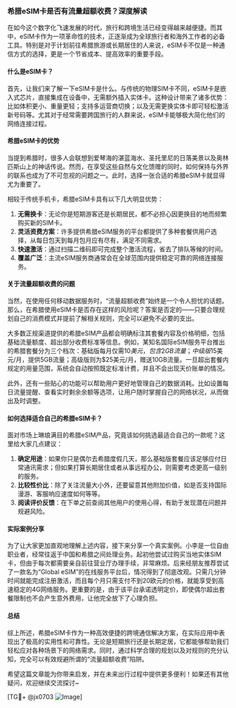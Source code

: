 ### 希腊eSIM卡是否有流量超额收费？深度解读

在如今这个数字化飞速发展的时代，旅行和跨境生活已经变得越来越便捷。而其中，eSIM卡作为一项革命性的技术，正逐渐成为全球旅行者和海外工作者的必备工具。特别是对于计划前往希腊旅游或长期居住的人来说，eSIM卡不仅是一种通信方式的选择，更是一个节省成本、提高效率的重要手段。

#### 什么是eSIM卡？

首先，让我们来了解一下eSIM卡是什么。与传统的物理SIM卡不同，eSIM卡是嵌入式芯片，直接集成在设备中，无需额外插入实体卡。这种设计带来了诸多优势：比如体积更小、重量更轻；支持多运营商切换；以及无需更换实体卡即可轻松激活新号码等。尤其对于经常需要跨国旅行的人群来说，eSIM卡能够极大简化他们的网络连接过程。

#### 希腊eSIM卡的优势

当提到希腊时，很多人会联想到爱琴海的湛蓝海水、圣托里尼的日落美景以及奥林匹斯山上的神话传说。然而，在享受这些自然与文化馈赠的同时，如何保持与外界的联系也成为了不可忽视的问题之一。此时，选择一张合适的希腊eSIM卡就显得尤为重要了。

相较于传统手机卡，希腊eSIM卡具有以下几大明显优势：

1. **无需换卡**：无论你是短期游客还是长期居民，都不必担心因更换目的地而频繁购买新的SIM卡。
2. **灵活资费方案**：许多提供希腊eSIM服务的平台都提供了多种套餐供用户选择，从每日包天到每月包月应有尽有，满足不同需求。
3. **快速激活**：通过扫描二维码即可完成整个激活流程，省去了排队等候的时间。
4. **覆盖广泛**：主流eSIM服务商通常会在全球范围内提供稳定可靠的网络连接服务。

#### 关于流量超额收费的问题

当然，在使用任何移动数据服务时，“流量超额收费”始终是一个令人担忧的话题。那么，在希腊使用eSIM卡是否存在这样的风险呢？答案是否定的——只要合理规划自己的消费模式并提前了解相关规则，完全可以避免不必要的支出。

大多数正规渠道提供的希腊eSIM产品都会明确标注其套餐内容及价格明细，包括基础流量额度、超出部分收费标准等信息。例如，某知名国际eSIM服务平台推出的希腊套餐分为三个档次：基础版每月仅需$10美元，包含2GB流量；中级版$15美元/月，提供5GB流量；高级版则为$25美元/月，赠送10GB流量。一旦超出套餐内规定的用量范围，系统会自动按照既定标准计费，并且不会出现天价账单的情况。

此外，还有一些贴心的功能可以帮助用户更好地管理自己的数据消耗。比如设置每日流量提醒、查看实时剩余余额等选项，让用户随时掌握自己的网络状况，从而做出及时调整。

#### 如何选择适合自己的希腊eSIM卡？

面对市场上琳琅满目的希腊eSIM产品，究竟该如何挑选最适合自己的一款呢？这里给大家几点建议：

1. **确定用途**：如果你只是偶尔去希腊度假几天，那么基础版套餐应该足够应付日常通讯需求；但如果打算长期居住或者从事远程办公，则需要考虑更高一级别的服务。
2. **比较性价比**：除了关注流量大小外，还要留意其他附加价值，如是否支持国际漫游、客服响应速度如何等等。
3. **阅读评价反馈**：在下单之前查阅其他用户的使用心得，有助于发现潜在问题并规避风险。

#### 实际案例分享

为了让大家更加直观地理解上述内容，接下来分享一个真实案例。小李是一位自由职业者，经常往返于中国和希腊之间处理业务。起初他尝试过购买当地实体SIM卡，但由于每次都需要亲自前往营业厅办理手续，非常麻烦。后来经朋友推荐尝试了一款名为“Global eSIM”的在线服务平台后，情况得到了彻底改观。只需几分钟时间就能完成注册激活，而且每个月只需支付不到20欧元的价格，就能享受到高速稳定的4G网络服务。更重要的是，由于该平台承诺透明定价，即使偶尔超出套餐限制也不会产生意外费用，让他完全放下了心理负担。

#### 总结

综上所述，希腊eSIM卡作为一种高效便捷的跨境通信解决方案，在实际应用中表现出了极高的实用性和可靠性。无论是短期旅行还是长期定居，它都能够帮助我们轻松应对各种场景下的网络需求。同时，通过科学合理的规划以及对规则的充分认知，完全可以有效规避所谓的“流量超额收费”陷阱。

希望这篇文章能为你带来启发，并在未来出行过程中提供更多便利！如果还有其他疑问，欢迎继续交流探讨~

[TG💪+ @jx0703 ![Image](https://github.com/user-attachments/assets/dbca1d08-cadb-493c-b0ec-ad6f7a83f270)]